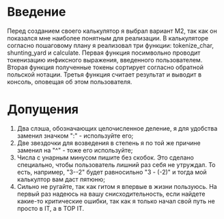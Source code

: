 # Введение
Перед созданием своего калькулятор я выбрал вариант М2, так как он показался мне наиболее понятным для реализации.
В калькуляторе согласно пошаговому плану я реализовал три функции: tokenize_char, shunting_yard и calculate.
Первая функция посимвольно проводит токенизацию инфиксного выражения, введенного пользователем.
Вторая функция полученные токены сортирует согласно обратной польской нотации.
Третья функция считает результат и выводит в консоль, оповещая об этом пользователя.
# Допущения
1) Два слэша, обозначающих целочисленное деление, я для удобства заменил значком ":" - используйте его;
2) Две звездочки для возведения в степень я по той же причине заменил на "^" - тоже его используйте;
3) Числа с унарным минусом пишите без скобок. Это сделано специально, чтобы пользователь лишний раз себя не утруждал. То есть, например, "3--2" будет равносильно "3 - (-2)" и тогда мой калькултор вам даст пятюню;
4) Сильно не ругайте, так как гитом я впервые в жизни пользуюсь. На первый раз надеюсь на вашу снисходительность, если найдете какие-то критические ошибки, так как я только начал свой путь не просто в IT, а в TOP IT.
